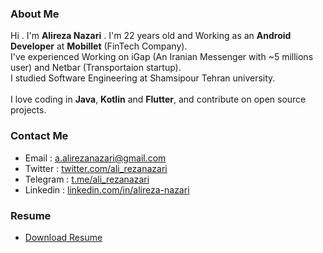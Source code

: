 ### About Me

Hi . I'm <b>Alireza Nazari</b> . I'm 22 years old and Working as an <b>Android Developer</b> at <b>Mobillet</b> (FinTech Company).<br>
I've experienced Working on iGap (An Iranian Messenger with ~5 millions user) and Netbar (Transportaion startup).<br>
I studied Software Engineering at Shamsipour Tehran university.<br><br>
I love coding in <b>Java</b>, <b>Kotlin</b> and <b>Flutter</b>, and contribute on open source projects.<br>

### Contact Me

* Email : a.alirezanazari@gmail.com
* Twitter : <a href="https://www.twitter.com/ali_rezanazari">twitter.com/ali_rezanazari</a>
* Telegram : <a href="https://www.t.me/ali_rezanazari">t.me/ali_rezanazari</a>
* Linkedin : <a href="https://www.linkedin.com/in/alireza-nazari/">linkedin.com/in/alireza-nazari</a>

### Resume

* <a href="https://document-downloader.jjcloud.ir/download?requester=32332e39352e3138372e323033&resource=753a31333939393238&from=63765f7472616e73&download_uri=8d96a944-ccd0-11ea-b367-26a4da5b8340_4111da85-04c8-413f-ab24-51ac7a254f9d.pdf&signing=f7deac4be7d6de82b0551c880cbd8597ca4aa0905aca871bd7b8ade2cb415994&rand=5f19687ebd7ca">Download Resume</a>
